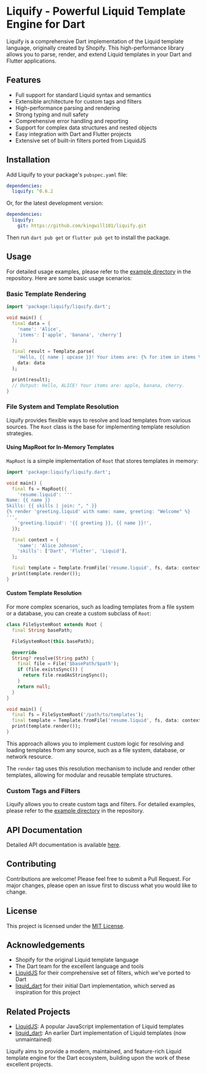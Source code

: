 # Liquify - Powerful Liquid Template Engine for Dart

Liquify is a comprehensive Dart implementation of the Liquid template language, originally created by Shopify. This high-performance library allows you to parse, render, and extend Liquid templates in your Dart and Flutter applications.

## Features

- Full support for standard Liquid syntax and semantics
- Extensible architecture for custom tags and filters
- High-performance parsing and rendering
- Strong typing and null safety
- Comprehensive error handling and reporting
- Support for complex data structures and nested objects
- Easy integration with Dart and Flutter projects
- Extensive set of built-in filters ported from LiquidJS

## Installation

Add Liquify to your package's `pubspec.yaml` file:

```yaml
dependencies:
  liquify: ^0.6.2
```

Or, for the latest development version:

```yaml
dependencies:
  liquify:
    git: https://github.com/kingwill101/liquify.git
```

Then run `dart pub get` or `flutter pub get` to install the package.

## Usage

For detailed usage examples, please refer to the [example directory](https://github.com/kingwill101/liquify/tree/main/example) in the repository. Here are some basic usage scenarios:

### Basic Template Rendering

```dart
import 'package:liquify/liquify.dart';

void main() {
  final data = {
    'name': 'Alice',
    'items': ['apple', 'banana', 'cherry']
  };

  final result = Template.parse(
    'Hello, {{ name | upcase }}! Your items are: {% for item in items %}{{ item }}{% unless forloop.last %}, {% endunless %}{% endfor %}.',
    data: data
  );

  print(result);
  // Output: Hello, ALICE! Your items are: apple, banana, cherry.
}
```

### File System and Template Resolution

Liquify provides flexible ways to resolve and load templates from various sources. The `Root` class is the base for implementing template resolution strategies.

#### Using MapRoot for In-Memory Templates

`MapRoot` is a simple implementation of `Root` that stores templates in memory:

```dart
import 'package:liquify/liquify.dart';

void main() {
  final fs = MapRoot({
    'resume.liquid': '''
Name: {{ name }}
Skills: {{ skills | join: ", " }}
{% render 'greeting.liquid' with name: name, greeting: "Welcome" %}
''',
    'greeting.liquid': '{{ greeting }}, {{ name }}!',
  });

  final context = {
    'name': 'Alice Johnson',
    'skills': ['Dart', 'Flutter', 'Liquid'],
  };

  final template = Template.fromFile('resume.liquid', fs, data: context);
  print(template.render());
}
```

#### Custom Template Resolution

For more complex scenarios, such as loading templates from a file system or a database, you can create a custom subclass of `Root`:

```dart
class FileSystemRoot extends Root {
  final String basePath;

  FileSystemRoot(this.basePath);

  @override
  String? resolve(String path) {
    final file = File('$basePath/$path');
    if (file.existsSync()) {
      return file.readAsStringSync();
    }
    return null;
  }
}

void main() {
  final fs = FileSystemRoot('/path/to/templates');
  final template = Template.fromFile('resume.liquid', fs, data: context);
  print(template.render());
}
```

This approach allows you to implement custom logic for resolving and loading templates from any source, such as a file system, database, or network resource.

The `render` tag uses this resolution mechanism to include and render other templates, allowing for modular and reusable template structures.

### Custom Tags and Filters

Liquify allows you to create custom tags and filters. For detailed examples, please refer to the [example directory](https://github.com/kingwill101/liquify/tree/main/example) in the repository.

## API Documentation

Detailed API documentation is available [here](https://pub.dev/documentation/liquify/latest/).

## Contributing

Contributions are welcome! Please feel free to submit a Pull Request. For major changes, please open an issue first to discuss what you would like to change.

## License

This project is licensed under the [MIT License](LICENSE).

## Acknowledgements

- Shopify for the original Liquid template language
- The Dart team for the excellent language and tools
- [LiquidJS](https://github.com/harttle/liquidjs) for their comprehensive set of filters, which we've ported to Dart
- [liquid_dart](https://github.com/ergonlabs/liquid_dart) for their initial Dart implementation, which served as inspiration for this project

## Related Projects

- [LiquidJS](https://github.com/harttle/liquidjs): A popular JavaScript implementation of Liquid templates
- [liquid_dart](https://github.com/ergonlabs/liquid_dart): An earlier Dart implementation of Liquid templates (now unmaintained)

Liquify aims to provide a modern, maintained, and feature-rich Liquid template engine for the Dart ecosystem, building upon the work of these excellent projects.
